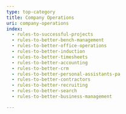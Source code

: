```yaml
---
type: top-category
title: Company Operations
uri: company-operations
index:
  - rules-to-successful-projects
  - rules-to-better-bench-management
  - rules-to-better-office-operations
  - rules-to-better-induction
  - rules-to-better-timesheets
  - rules-to-better-accounting
  - rules-to-better-crm
  - rules-to-better-personal-assistants-pa
  - rules-to-better-contractors
  - rules-to-better-recruiting
  - rules-to-better-search
  - rules-to-better-business-management

---
```

